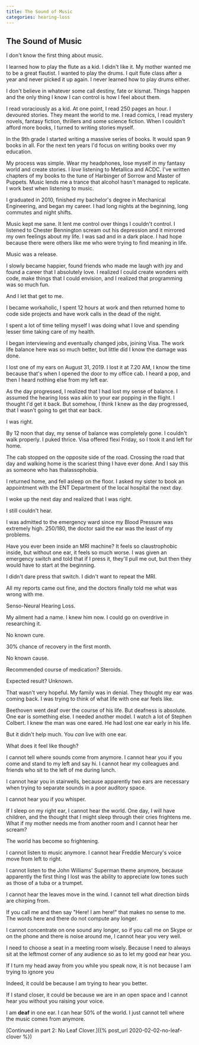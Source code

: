 ```yaml
---
title: The Sound of Music
categories: hearing-loss
---
```


## The Sound of Music

I don't know the first thing about music.

I learned how to play the flute as a kid. I didn't like it. My mother wanted me to be a great flautist. I wanted to play the drums. I quit flute class after a year and never picked it up again. I never learned how to play drums either.

I don't believe in whatever some call destiny, fate or kismat. Things happen and the only thing I know I can control is how I feel about them.

I read voraciously as a kid. At one point, I read 250 pages an hour. I devoured stories. They meant the world to me. I read comics, I read mystery novels, fantasy fiction, thrillers and some science fiction. When I couldn't afford more books, I turned to writing stories myself.

In the 9th grade I started writing a massive series of books. It would span 9 books in all. For the next ten years I'd focus on writing books over my education.

My process was simple. Wear my headphones, lose myself in my fantasy world and create stories. I *love* listening to Metallica and ACDC. I've written chapters of my books to the tune of Harbinger of Sorrow and Master of Puppets. Music lends me a trance that alcohol hasn't managed to replicate. I work best when listening to music.

I graduated in 2010, finished my bachelor's degree in Mechanical Engineering, and began my career. I had long nights at the beginning, long commutes and night shifts.

Music kept me sane. It lent me control over things I couldn't control. I listened to Chester Bennington scream out his depression and it mirrored my own feelings about my life. I was sad and in a dark place. I had hope because there were others like me who were trying to find meaning in life.

Music was a release.

I slowly became happier, found friends who made me laugh with joy and found a career that I absolutely love. I realized I could create wonders with code, make things that I could envision, and I realized that programming was so much fun.

And I let that get to me.

I became workaholic, I spent 12 hours at work and then returned home to code side projects and have work calls in the dead of the night.

I spent a lot of time telling myself I was doing what I love and spending lesser time taking care of my health.

I began interviewing and eventually changed jobs, joining Visa. The work life balance here was so much better, but little did I know the damage was done.

I lost one of my ears on August 31, 2019. I lost it at 7.20 AM, I know the time because that's when I opened the door to my office cab. I heard a pop, and then I heard nothing else from my left ear.

As the day progressed, I realized that I had lost my sense of balance. I assumed the hearing loss was akin to your ear popping in the flight. I thought I'd get it back. But somehow, I think I knew as the day progressed, that I wasn't going to get that ear back.

I was right.

By 12 noon that day, my sense of balance was completely gone. I couldn't walk properly. I puked thrice. Visa offered flexi Friday, so I took it and left for home.

The cab stopped on the opposite side of the road. Crossing the road that day and walking home is the scariest thing I have ever done. And I say this as someone who has thalassophobia.

I returned home, and fell asleep on the floor. I asked my sister to book an appointment with the ENT Department of the local hospital the next day.

I woke up the next day and realized that I was right.

I still couldn't hear.

I was admitted to the emergency ward since my Blood Pressure was extremely high. 250/180, the doctor said the ear was the least of my problems.

Have you ever been inside an MRI machine? It feels so claustrophobic inside, but without one ear, it feels so much worse. I was given an emergency switch and told that if I press it, they'll pull me out, but then they would have to start at the beginning.

I didn't dare press that switch. I didn't want to repeat the MRI.

All my reports came out fine, and the doctors finally told me what was wrong with me.

Senso-Neural Hearing Loss.

My ailment had a name. I knew him now. I could go on overdrive in researching it.

No known cure.

30% chance of recovery in the first month.

No known cause.

Recommended course of medication? Steroids.

Expected result? Unknown.

That wasn't very hopeful. My family was in denial. They thought my ear was coming back. I was trying to think of what life with one ear feels like.

Beethoven went deaf over the course of his life. But deafness is absolute. One ear is something else. I needed another model. I watch a lot of Stephen Colbert. I knew the man was one eared. He had lost one ear early in his life.

But it didn't help much. You *can* live with one ear.

What does it feel like though?

I cannot tell where sounds come from anymore. I cannot hear you if you come and stand to my left and say hi. I cannot hear my colleagues and friends who sit to the left of me during lunch.

I cannot hear you in stairwells, because apparently two ears are necessary when trying to separate sounds in a poor auditory space.

I cannot hear you if you whisper.

If I sleep on my right ear, I cannot hear the world. One day, I will have children, and the thought that I might sleep through their cries frightens me. What if my mother needs me from another room and I cannot hear her scream?

The world has become so frightening.

I cannot listen to music anymore. I cannot hear Freddie Mercury's voice move from left to right.

I cannot listen to the John Williams' Superman theme anymore, because apparently the first thing I lost was the ability to appreciate low tones such as those of a tuba or a trumpet.

I cannot hear the leaves move in the wind. I cannot tell what direction birds are chirping from.

If you call me and then say "Here! I am here!" that makes no sense to me. The words here and there do not compute any longer.

I cannot concentrate on one sound any longer, so if you call me on Skype or on the phone and there is noise around me, I cannot hear you very well.

I need to choose a seat in a meeting room wisely. Because I need to always sit at the leftmost corner of any audience so as to let my good ear hear you.

If I turn my head away from you while you speak now, it is not because I am trying to ignore you

Indeed, it could be because I am trying to hear you better.

If I stand closer, it could be because we are in an open space and I cannot hear you without you raising your voice.

I am **deaf** in one ear. I can hear 50% of the world. I just cannot tell where the music comes from anymore.

[Continued in part 2: No Leaf Clover.]({% post_url 2020-02-02-no-leaf-clover %})

